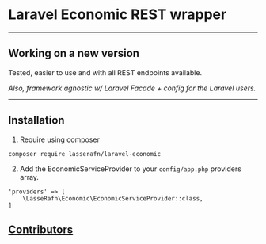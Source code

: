 # Laravel Economic REST wrapper

------

## Working on a new version

Tested, easier to use and with all REST endpoints available.

*Also, framework agnostic w/ Laravel Facade + config for the Laravel users.*

------

## Installation

1. Require using composer
````
composer require lasserafn/laravel-economic
````

2. Add the EconomicServiceProvider to your ````config/app.php```` providers array.
````
'providers' => [
    \LasseRafn\Economic\EconomicServiceProvider::class,
]
````

## [Contributors](https://github.com/LasseRafn/laravel-economic/graphs/contributors)
